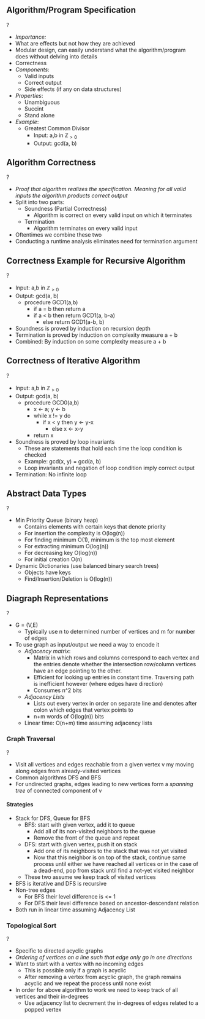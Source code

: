 ## Algorithm/Program Specification
?
- *Importance:*
- What are effects but not how they are achieved
- Modular design, can easily understand what the algorithm/program does without delving into details
- Correctness
- *Components*:
	- Valid inputs
	- Correct output
	- Side effects (if any on data structures)
- *Properties*:
	- Unambiguous
	- Succint 
	- Stand alone
- *Example*:
	- Greatest Common Divisor
		- Input: a,b in $\mathbb{Z}_{>0}$ 
		- Output: gcd(a, b)

## Algorithm Correctness
?
- *Proof that algorithm realizes the specification. Meaning for all valid inputs the algorithm products correct output*
- Split into two parts:
	- Soundness (Partial Correctness)
		- Algorithm is correct on every valid input on which it terminates
	- Termination
		- Algorithm terminates on every valid input
- Oftentimes we combine these two 
- Conducting a runtime analysis eliminates need for termination argument

## Correctness Example for Recursive Algorithm
?
-  Input: a,b in $\mathbb{Z}_{>0}$ 
-  Output: gcd(a, b)
	- procedure GCD1(a,b)
		- if a = b then return a
		- if a < b then return GCD1(a, b-a)
			- else return GCD1(a-b, b)
- Soundness is proved by induction on recursion depth
- Termination is proved by induction on complexity measure a + b
- Combined: By induction on some complexity measure a + b

## Correctness of Iterative Algorithm
?
-  Input: a,b in $\mathbb{Z}_{>0}$ 
-  Output: gcd(a, b)
	- procedure GCD0(a,b)
		- x <- a; y <- b
		- while x != y do
			- if x < y then y <- y-x
				- else x <- x-y
		- return x
- Soundness is proved by loop invariants
	- These are statements that hold each time the loop condition is checked
	- Example: gcd(x, y) = gcd(a, b)
	- Loop invariants and negation of loop condition imply correct output
- Termination: No infinite loop

## Abstract Data Types
?
- Min Priority Queue (binary heap)
	- Contains elements with certain keys that denote priority
	- For insertion the complexity is O(log(n))
	- For finding minimum O(1), minimum is the top most element
	- For extracting minimum O(log(n))
	- For decreasing key O(log(n))
	- For initial creation O(n)
- Dynamic Dictionaries (use balanced binary search trees)
	- Objects have keys
	- Find/Insertion/Deletion is O(log(n))

## Diagraph Representations
?
- G = (V,E)
	- Typically use n to determined number of vertices and m for number of edges
- To use graph as input/output we need a way to encode it
	- *Adjacency matrix*: 
		- Matrix in which rows and columns correspond to each vertex and the entries denote whether the intersection row/column vertices have an edge pointing to the other.
		- Efficient for looking up entries in constant time. Traversing path is inefficient however (where edges have direction)
		- Consumes n^2 bits
	- *Adjacency Lists*
		- Lists out every vertex in order on separate line and denotes after colon which edges that vertex points to
		- n+m words of O(log(n)) bits
	- Linear time: O(n+m) time assuming adjacency lists

### Graph Traversal
?
- Visit all vertices and edges reachable from a given vertex v my moving along edges from already-visited vertices
- Common algorithms DFS and BFS
- For undirected graphs, edges leading to new vertices form a *spanning tree* of connected component of v
#### Strategies
- Stack for DFS, Queue for BFS
	- BFS: start with given vertex, add it to queue
		- Add all of its non-visited neighbors to the queue
		- Remove the front of the queue and repeat
	- DFS: start with given vertex, push it on stack
		- Add one of its neighbors to the stack that was not yet visited
		- Now that this neighbor is on top of the stack, continue same process until either we have reached all vertices or in the case of a dead-end, pop from stack until find a not-yet visited neighbor
	- These two assume we keep track of visited vertices
- BFS is iterative and DFS is recursive
- Non-tree edges
	- For BFS their level difference is <= 1
	- For DFS their level difference based on ancestor-descendant relation
- Both run in linear time assuming Adjacency List

### Topological Sort
?
- Specific to directed acyclic graphs
- *Ordering of vertices on a line such that edge only go in one directions*
- Want to start with a vertex with no incoming edges
	- This is possible only if a graph is acyclic
	- After removing a vertex from acyclic graph, the graph remains acyclic and we repeat the process until none exist
- In order for above algorithm to work we need to keep track of all vertices and their in-degrees
	- Use adjacency list to decrement the in-degrees of edges related to a popped vertex